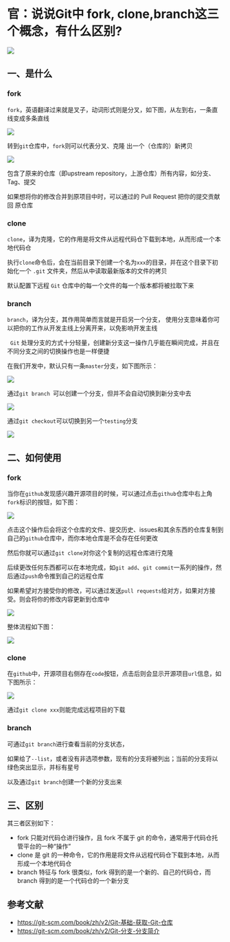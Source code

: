 # 官：说说Git中 fork, clone,branch这三个概念，有什么区别?

 ![](https://static.vue-js.com/9c4eb9a0-f7ad-11eb-bc6f-3f06e1491664.png)



## 一、是什么

### fork

`fork`，英语翻译过来就是叉子，动词形式则是分叉，如下图，从左到右，一条直线变成多条直线

 ![](https://static.vue-js.com/ad04ade0-f7ad-11eb-991d-334fd31f0201.png)

转到`git`仓库中，`fork`则可以代表分叉、克隆 出一个（仓库的）新拷贝

 ![](https://static.vue-js.com/b4b31450-f7ad-11eb-991d-334fd31f0201.png)

包含了原来的仓库（即upstream repository，上游仓库）所有内容，如分支、Tag、提交

如果想将你的修改合并到原项目中时，可以通过的 Pull Request 把你的提交贡献回 原仓库

### clone

`clone`，译为克隆，它的作用是将文件从远程代码仓下载到本地，从而形成一个本地代码仓

执行`clone`命令后，会在当前目录下创建一个名为`xxx`的目录，并在这个目录下初始化一个 `.git` 文件夹，然后从中读取最新版本的文件的拷贝

默认配置下远程 `Git` 仓库中的每一个文件的每一个版本都将被拉取下来

### branch

`branch`，译为分支，其作用简单而言就是开启另一个分支， 使用分支意味着你可以把你的工作从开发主线上分离开来，以免影响开发主线

` Git` 处理分支的方式十分轻量，创建新分支这一操作几乎能在瞬间完成，并且在不同分支之间的切换操作也是一样便捷

在我们开发中，默认只有一条`master`分支，如下图所示：

 ![](https://static.vue-js.com/7fa8e9c0-f923-11eb-991d-334fd31f0201.png)

通过`git branch `可以创建一个分支，但并不会自动切换到新分支中去

 ![](https://static.vue-js.com/89efd560-f923-11eb-bc6f-3f06e1491664.png)

通过`git checkout`可以切换到另一个`testing`分支

 ![](https://static.vue-js.com/91d1cef0-f923-11eb-bc6f-3f06e1491664.png)


## 二、如何使用

### fork

当你在`github`发现感兴趣开源项目的时候，可以通过点击`github`仓库中右上角`fork`标识的按钮，如下图：

 ![](https://static.vue-js.com/bc4c4510-f7ad-11eb-991d-334fd31f0201.png)

点击这个操作后会将这个仓库的文件、提交历史、issues和其余东西的仓库复制到自己的`github`仓库中，而你本地仓库是不会存在任何更改

然后你就可以通过`git clone`对你这个复制的远程仓库进行克隆

后续更改任何东西都可以在本地完成，如`git add`、`git commit`一系列的操作，然后通过`push`命令推到自己的远程仓库

如果希望对方接受你的修改，可以通过发送`pull requests`给对方，如果对方接受。则会将你的修改内容更新到仓库中

 ![](https://static.vue-js.com/c5265a40-f7ad-11eb-991d-334fd31f0201.png)

整体流程如下图：

 ![](https://static.vue-js.com/ced8ce10-f7ad-11eb-bc6f-3f06e1491664.png)


### clone

在`github`中，开源项目右侧存在`code`按钮，点击后则会显示开源项目`url`信息，如下图所示：

 ![](https://static.vue-js.com/d8685090-f7ad-11eb-bc6f-3f06e1491664.png)

通过`git clone xxx`则能完成远程项目的下载


### branch

可通过`git branch`进行查看当前的分支状态，

如果给了`--list`，或者没有非选项参数，现有的分支将被列出；当前的分支将以绿色突出显示，并标有星号

以及通过`git branch`创建一个新的分支出来


## 三、区别

其三者区别如下：

- fork 只能对代码仓进行操作，且 fork 不属于 git 的命令，通常用于代码仓托管平台的一种“操作”
- clone 是 git 的一种命令，它的作用是将文件从远程代码仓下载到本地，从而形成一个本地代码仓
- branch 特征与 fork 很类似，fork 得到的是一个新的、自己的代码仓，而 branch 得到的是一个代码仓的一个新分支

## 参考文献

- https://git-scm.com/book/zh/v2/Git-基础-获取-Git-仓库
- https://git-scm.com/book/zh/v2/Git-分支-分支简介

